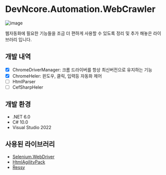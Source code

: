 # DevNcore.Automation.WebCrawler

![image](https://user-images.githubusercontent.com/52397976/169033575-816e86c4-c7b5-4fed-8bd8-79bed24daaed.png)

웹자동화에 필요한 기능들을 조금 더 편하게 사용할 수 있도록 정리 및 추가 해놓은 라이브러리 입니다.

## 개발 내역
  - [x] ChromeDriverManager: 크롬 드라이버를 항상 최신버전으로 유지하는 기능
  - [x] ChromeHeler: 윈도우, 클릭, 입력등 자동화 제어
  - [ ] HtmlParser
  - [ ] CefSharpHeler

## 개발 환경
- .NET 6.0
- C# 10.0
- Visual Studio 2022

## 사용된 라이브러리
- [Selenium.WebDriver](https://www.selenium.dev/)
- [HtmlAgilityPack](https://github.com/zzzprojects/html-agility-pack)
- [Ressy](https://github.com/Tyrrrz/Ressy)

